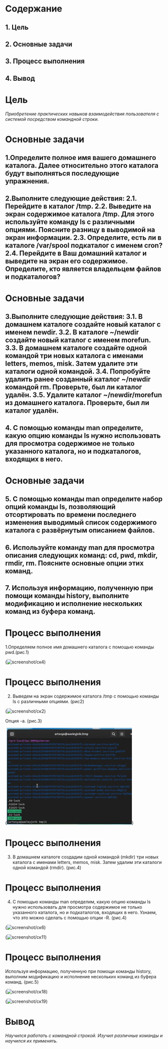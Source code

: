 # Содержание
##    1. Цель
##    2. Основные задачи
##    3. Процесс выполнения
##    4. Вывод

# Цель
*Приобретение практических навыков взаимодействия пользователя с системой посредством командной строки.*

# Основные задачи
##  1.Определите полное имя вашего домашнего каталога. Далее относительно этого каталога будут выполняться последующие упражнения.
##  2.Выполните следующие действия: 2.1. Перейдите в каталог /tmp. 2.2. Выведите на экран содержимое каталога /tmp. Для этого используйте команду ls с различными опциями. Поясните разницу в выводимой на экран информации. 2.3. Определите, есть ли в каталоге /var/spool подкаталог с именем cron? 2.4. Перейдите в Ваш домашний каталог и выведите на экран его содержимое. Определите, кто является владельцем файлов и подкаталогов?

# Основные задачи
##  3.Выполните следующие действия: 3.1. В домашнем каталоге создайте новый каталог с именем newdir. 3.2. В каталоге ~/newdir создайте новый каталог с именем morefun. 3.3. В домашнем каталоге создайте одной командой три новых каталога с именами letters, memos, misk. Затем удалите эти каталоги одной командой. 3.4. Попробуйте удалить ранее созданный каталог ~/newdir командой rm. Проверьте, был ли каталог удалён. 3.5. Удалите каталог ~/newdir/morefun из домашнего каталога. Проверьте, был ли каталог удалён.
##  4. С помощью команды man определите, какую опцию команды ls нужно использовать для просмотра содержимое не только указанного каталога, но и подкаталогов, входящих в него.

# Основные задачи
## 5. С помощью команды man определите набор опций команды ls, позволяющий отсортировать по времени последнего изменения выводимый список содержимого каталога с развёрнутым описанием файлов.
## 6. Используйте команду man для просмотра описания следующих команд: cd, pwd, mkdir, rmdir, rm. Поясните основные опции этих команд.
##  7. Используя информацию, полученную при помощи команды history, выполните модификацию и исполнение нескольких команд из буфера команд.

# Процесс выполнения
1.Определяем полное имя домашнего каталога с помощью команды pwd.(рис.1)


(![screenshot/ск4](https://github.com/Oleynikgit/labs/blob/main/lab4/screenshots/%D1%81%D0%BA4.png))


# Процесс выполнения
2. Выведем на экран содержимое каталога /tmp с помощью команды ls с различными опциями. (рис2)


(![screenshot/ск2](https://github.com/Oleynikgit/labs/blob/main/lab4/screenshots/%D1%81%D0%BA2.png))



Опция -a. (рис.3)


(![screenshot/skls-a](https://github.com/Oleynikgit/labs/blob/main/lab4/screenshots/skls-a.png))




# Процесс выполнения
3. В домашнем каталоге создадим одной командой (mkdir) три новых каталога с именами letters, memos, misk. Затем удалим эти каталоги одной командой (rmdir). (рис.4)

# Процесс выполнения
4. С помощью команды man определим, какую опцию команды ls нужно использовать для просмотра содержимое не только указанного каталога, но и подкаталогов, входящих в него. Узнаем, что это можно сделать с помощью опции -R. (рис.4)

(![screenshot/ск6](https://github.com/Oleynikgit/labs/blob/main/lab4/screenshots/%D1%81%D0%BA6.png))


(![screenshot/ск11](https://github.com/Oleynikgit/labs/blob/main/lab4/screenshots/%D1%81%D0%BA11.png))



# Процесс выполнения
Используя информацию, полученную при помощи команды history, выполним модификацию и исполнение нескольких команд из буфера команд. (рис.5)


(![screenshot/ск18](https://github.com/Oleynikgit/labs/blob/main/lab4/screenshots/%D1%81%D0%BA18.png))



(![screenshot/ск19](https://github.com/Oleynikgit/labs/blob/main/lab4/screenshots/%D1%81%D0%BA19.png))



# Вывод
*Научился работать с командной строкой. Изучил различные команды и научился их применять.*
